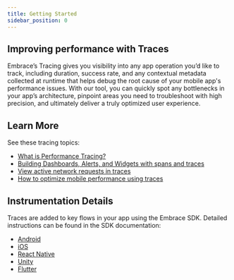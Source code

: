 ```yaml
---
title: Getting Started
sidebar_position: 0
---
```


## Improving performance with Traces

Embrace’s Tracing gives you visibility into any app operation you’d like to track, including duration, success rate, and any contextual metadata collected at runtime that helps debug the root cause of your mobile app's performance issues. With our tool, you can quickly spot any bottlenecks in your app’s architecture, pinpoint areas you need to troubleshoot with high precision, and ultimately deliver a truly optimized user experience.

## Learn More
See these tracing topics:
 
- [What is Performance Tracing?](https://embrace.io/blog/what-is-performance-tracing/)
- [Building Dashboards, Alerts, and Widgets with spans and traces](https://embrace.io/blog/spans-in-custom-dashboards-alerts/)
- [View active network requests in traces](https://embrace.io/blog/network-spans-in-traces/)
- [How to optimize mobile performance using traces](https://embrace.io/blog/mobile-performance-tracing/)

## Instrumentation Details
Traces are added to key flows in your app using the Embrace SDK. Detailed instructions can be found in the SDK documentation:

- [Android](/docs/android/features/traces.md)
- [iOS](/docs/ios/open-source/manual-instrumentation/custom-traces.md)
- [React Native](/docs/react-native/features/traces.md)
- [Unity](/docs/unity/features/traces.md)
- [Flutter](/docs/flutter/features/traces.md)